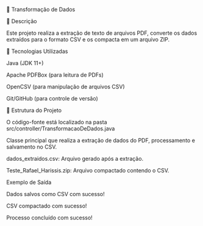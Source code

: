 📌 Transformação de Dados

📄 Descrição

Este projeto realiza a extração de texto de arquivos PDF, converte os dados extraídos para o formato CSV e os compacta em um arquivo ZIP.

🔧  Tecnologias Utilizadas

Java (JDK 11+)

Apache PDFBox (para leitura de PDFs)

OpenCSV (para manipulação de arquivos CSV)

Git/GitHub (para controle de versão)

📂 Estrutura do Projeto

O código-fonte está localizado na pasta src/controller/TransformacaoDeDados.java

Classe principal que realiza a extração de dados do PDF, processamento e salvamento no CSV.

dados_extraidos.csv: Arquivo gerado após a extração.

Teste_Rafael_Harissis.zip: Arquivo compactado contendo o CSV.

Exemplo de Saída

Dados salvos como CSV com sucesso!

CSV compactado com sucesso!

Processo concluído com sucesso!
